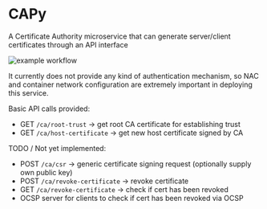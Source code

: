 # CAPy
A Certificate Authority microservice that can generate server/client certificates through an API interface

![example workflow](https://github.com/lawndoc/CAPy/actions/workflows/build-test.yml/badge.svg)

It currently does not provide any kind of authentication mechanism, so NAC and container network configuration are extremely important in deploying this service.

Basic API calls provided:

- GET `/ca/root-trust` -> get root CA certificate for establishing trust
- GET `/ca/host-certificate` -> get new host certificate signed by CA

TODO / Not yet implemented:

- POST `/ca/csr` -> generic certificate signing request (optionally supply own public key)
- POST `/ca/revoke-certificate` -> revoke certificate
- GET `/ca/revoke-certificate` -> check if cert has been revoked
- OCSP server for clients to check if cert has been revoked via OCSP
